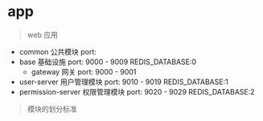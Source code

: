 # app
> web 应用

- common               公共模块         port: 
- base                 基础设施         port: 9000 - 9009  REDIS_DATABASE:0
  - gateway            网关            port: 9000 - 9001 
- user-server          用户管理模块      port: 9010 - 9019  REDIS_DATABASE:1
- permission-server    权限管理模块      port: 9020 - 9029  REDIS_DATABASE:2


> 模块的划分标准
